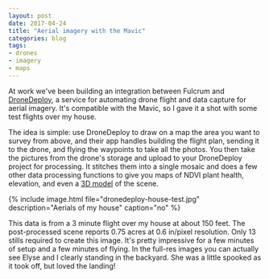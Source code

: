 ```yaml
---
layout: post
date: 2017-04-24
title: "Aerial imagery with the Mavic"
categories: blog
tags:
- drones
- imagery
- maps
---
```


At work we've been building an integration between Fulcrum and [DroneDeploy](https://www.dronedeploy.com), a service for automating drone flight and data capture for aerial imagery. It's compatible with the Mavic, so I gave it a shot with some test flights over my house.

The idea is simple: use DroneDeploy to draw on a map the area you want to survey from above, and their app handles building the flight plan, sending it to the drone, and flying the waypoints to take all the photos. You then take the pictures from the drone's storage and upload to your DroneDeploy project for processing. It stitches them into a single mosaic and does a few other data processing functions to give you maps of NDVI plant health, elevation, and even a [3D model](http://support.dronedeploy.com/v1.0/docs/3dmodeling-with-drones) of the scene.

{% include image.html file="dronedeploy-house-test.jpg" description="Aerials of my house" caption="no" %}

This data is from a 3 minute flight over my house at about 150 feet. The post-processed scene reports 0.75 acres at 0.6 in/pixel resolution.  Only 13 stills required to create this image. It's pretty impressive for a few minutes of setup and a few minutes of flying. In the full-res images you can actually see Elyse and I clearly standing in the backyard. She was a little spooked as it took off, but loved the landing! 
